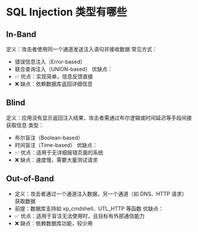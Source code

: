 # SQL Injection 类型有哪些
## In-Band
定义：攻击者使用同一个通道发送注入语句并接收数据
常见方式：
* 错误信息注入（Error-based）
* 联合查询注入（UNION-based）
优缺点：
* ✅ 优点：实现简单，信息反馈直接
* ❌ 缺点：依赖数据库返回详细信息

## Blind
定义：应用没有显示返回注入结果，攻击者需通过布尔逻辑或时间延迟等手段间接获取信息
类型：
* 布尔盲注（Boolean-based）
* 时间盲注（Time-based）
优缺点：
* ✅ 优点：适用于无详细报错页面的系统
* ❌ 缺点：速度慢，需要大量测试请求

## Out-of-Band
* 定义：攻击者通过一个通道注入数据，另一个通道（如 DNS、HTTP 请求）获取数据
* 前提：数据库支持如 xp_cmdshell、UTL_HTTP 等函数
优缺点：
* ✅ 优点：适用于盲注无法使用时，且目标有外部通信能力
* ❌ 缺点：依赖数据库功能，较少用